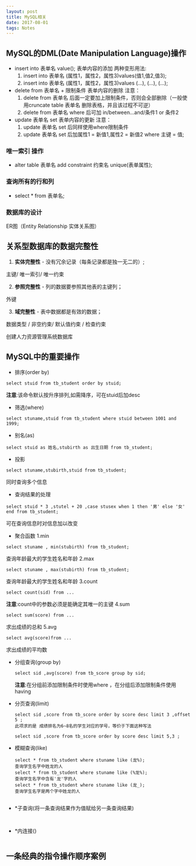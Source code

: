 ```yaml
---
layout: post
title: MySQL相关
date: 2017-08-01
tags: Notes
---
```


## MySQL的DML(Date Manipulation Language)操作

* insert into 表单名 value();
   表单内容的添加
   两种变形用法:
   1. insert into 表单名 (属性1，属性2，属性3)values(值1,值2,值3);
   2. insert into 表单名 (属性1，属性2，属性3)values
    (...),
    (...),
    (...);
* delete from 表单名 + 限制条件
   表单内容的删除
   注意：
   1. delete from 表单名 后面一定要加上限制条件，否则会全部删除（一般使用cruncate table 表单名 删除表格，并且该过程不可逆）
   2. delete from 表单名 where 后可加 in/between...and/条件1 or 条件2
* update 表单名 set
   表单内容的更新
   注意：
   1. update 表单名 set 后同样使用where限制条件
   2. update 表单名 set 后加属性1 = 新值1,属性2 = 新值2 where 主键 = 值;

### 唯一索引 操作

* alter table 表单名 add constraint 约束名 unique(表单属性);

### 查询所有的行和列

* select * from 表单名;

### 数据库的设计 
 ER图（Entity Relationship 实体关系图）
     

## 关系型数据库的数据完整性

1. **实体完整性** - 没有冗余记录（每条记录都是独一无二的）;

 主键/ 唯一索引/ 唯一约束

2. **参照完整性** - 列的数据要参照其他表的主键列；

 外键

3. **域完整性** - 表中数据都是有效的数据；

 数据类型 / 非空约束/ 默认值约束 / 检查约束

 创建人力资源管理系统数据库


## MySQL中的重要操作

* 排序(order by)
```
select stuid from tb_student order by stuid; 
```
**注意**:该命令默认按升序排列,如需降序，可在stuid后加desc
* 筛选(where)
```
select stuname,stuid from tb_student where stuid between 1001 and 1999;
```
* 别名(as)
```
select stuid as 姓名,stubirth as 出生日期 from tb_student;
```
* 投影
```
select stuname,stubirth,stuid from tb_student;
```
同时查询多个信息

* 查询结果的处理
```
select stuid * 3 ,stutel + 20 ,case stusex when 1 then '男' else '女' end from tb_student;

``` 
可在查询信息时对信息加以改变


* 聚合函数
 1.min
 ```
 select stuname , min(stubirth) from tb_student;
 ```
 查询年龄最大的学生姓名和年龄
 2.max
 ```
 select stuname , max(stubirth) from tb_student;
 ```
 查询年龄最大的学生姓名和年龄
 3.count
 ```
 select count(sid) from ...
 ```
 **注意**:count中的参数必须是能确定其唯一的主键
 4.sum
 ```
 select sum(score) from ...
 ```
 求出成绩的总和
 5.avg
 ```
 select avg(score)from ...
 ```
 求出成绩的平均数
* 分组查询(group by)
  ```
  select sid ,avg(score) from tb_score group by sid;
  ```
  **注意**:在分组前添加限制条件时使用where ，在分组后添加限制条件使用 having 
* 分页查询(limit)
  ```
  select sid ,score from tb_score order by score desc limit 3 ,offset 5 ;
  此项求的是 成绩排名为6~8名的学生对应的学号，等价于下面这种写法   

  select sid ,score from tb_score order by score desc limit 5,3 ;
  ```  
* 模糊查询(like)
  ```
  select * from tb_student where stuname like (龙%);
  查询学生名字中姓龙的人
  select * from tb_student where stuname like (%龙%);
  查询学生名字中含有'龙'字的人
  select * from tb_student where stuname like (龙_);
  查询学生名字是两个字中姓龙的人


  ```

* *子查询(将一条查询结果作为值赋给另一条查询结果)
  ```
    

  ```
* *内连接()
  ```
  ```
## 一条经典的指令操作顺序案例
```


```


	  
